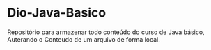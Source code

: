 # Dio-Java-Basico
Repositório para armazenar todo conteúdo do curso de Java básico,
Auterando o Conteudo de um arquivo de forma local.
